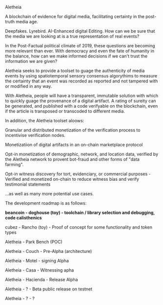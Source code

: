 Aletheia

A blockchain of evidence for digital media, facilitating certainty in the post-truth media age.

Deepfakes. Lyrebird. AI-Enhanced digital Editing. How can we be sure that the media we are looking at is a 
true representation of real events?

In the Post-Factual political climate of 2019, these questions are becoming more relevant 
than ever. With democracy and even the fate of humanity in the balance, how can we make informed
decisions if we can't trust the information we are given?

Aletheia seeks to provide a toolset to guage the authenticity of media events by using 
spatiotemporal sensory consensus algorythims to measure the certainty that an  event 
was recorded as reported and not tampered with or modified in any way.

With Aletheia, people will have a transparent, immutable solution with which to quickly guage 
the provenance of a digital artifact. A rating of sureity can be generated, and published with a 
code verifyable on the blockchain, even if the article is transposed or transcoded to different media.

In addition, the Aletheia toolset aloows:

Granular and distributed monetization of the verification process to incentivise verification nodes.

Monetizatiion of digital artifacts in an on-chain  marketplace protocol

Opt-in monetization of demographic, network, and location data, verified by the Aletheia network to provent 
bot-fraud and other forms of "data farming".

Opt-in witness discovery for tort, evidenciary, or commercial purposes - Verified and monetized on-chain to 
reduce witness bias and verify testimonial statements

...as well as many more potential use cases.

The development roadmap is as follows:

**beancoin - doghouse (toy) - toolchain / library selection and debugging, code calisthenics**

cubez - Rancho (toy) - Proof of concept for some functionality and token types

Aletheia - Park Bench (POC)

Aletheia - Couch - Pre-Alpha (architecture)

Aletheia - Motel - signing Alpha

Aletheia - Casa - Witnessing apha

Aletheia - Hacienda - Release Alpha

Aletheia - ? - Beta public release on testnet

Aletheia - ? - ?






